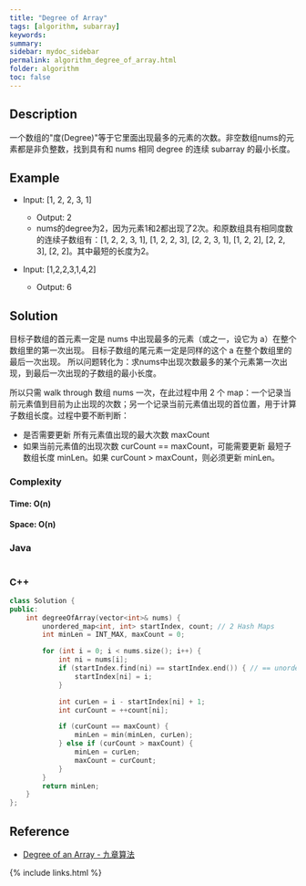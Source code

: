 ```yaml
---
title: "Degree of Array"
tags: [algorithm, subarray]
keywords:
summary:
sidebar: mydoc_sidebar
permalink: algorithm_degree_of_array.html
folder: algorithm
toc: false
---
```


## Description

一个数组的"度(Degree)"等于它里面出现最多的元素的次数。非空数组nums的元素都是非负整数，找到具有和 nums 相同 degree 的连续 subarray 的最小长度。

## Example

* Input: [1, 2, 2, 3, 1]
  * Output: 2
  * nums的degree为2，因为元素1和2都出现了2次。和原数组具有相同度数的连续子数组有：[1, 2, 2, 3, 1], [1, 2, 2, 3], [2, 2, 3, 1], [1, 2, 2], [2, 2, 3], [2, 2]。其中最短的长度为2。

* Input: [1,2,2,3,1,4,2]
  * Output: 6

## Solution

目标子数组的首元素一定是 nums 中出现最多的元素（或之一，设它为 a）在整个数组里的第一次出现。
目标子数组的尾元素一定是同样的这个 a 在整个数组里的最后一次出现。
所以问题转化为：求nums中出现次数最多的某个元素第一次出现，到最后一次出现的子数组的最小长度。

所以只需 walk through 数组 nums 一次，在此过程中用 2 个 map：一个记录当前元素值到目前为止出现的次数；另一个记录当前元素值出现的首位置，用于计算子数组长度。过程中要不断判断：
* 是否需要更新 所有元素值出现的最大次数 maxCount
* 如果当前元素值的出现次数 curCount == maxCount，可能需要更新 最短子数组长度 minLen。如果 curCount > maxCount，则必须更新 minLen。

### Complexity

#### Time: O(n)

#### Space: O(n)

### Java

```java
```

### C++

```c++
class Solution {
public:
    int degreeOfArray(vector<int>& nums) {
        unordered_map<int, int> startIndex, count; // 2 Hash Maps
        int minLen = INT_MAX, maxCount = 0;

        for (int i = 0; i < nums.size(); i++) {
            int ni = nums[i];
            if (startIndex.find(ni) == startIndex.end()) { // == unordered_map.end() 表示不存在，即iterate到尾部还是没能找到
                startIndex[ni] = i;
            }

            int curLen = i - startIndex[ni] + 1;
            int curCount = ++count[ni];

            if (curCount == maxCount) {
                minLen = min(minLen, curLen);
            } else if (curCount > maxCount) {
                minLen = curLen;
                maxCount = curCount;
            }
        }
        return minLen;
    }
};
```


## Reference

* [Degree of an Array - 九章算法](https://www.jiuzhang.com/solution/shu-zu-de-du-shu/)

{% include links.html %}
